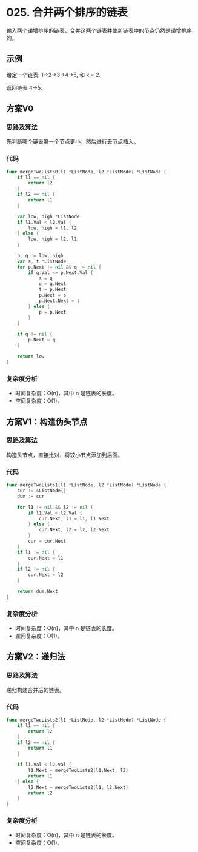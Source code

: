 # 025. 合并两个排序的链表

输入两个递增排序的链表，合并这两个链表并使新链表中的节点仍然是递增排序的。

## 示例

给定一个链表: 1->2->3->4->5, 和 k = 2.

返回链表 4->5.

## 方案V0

### 思路及算法

先判断哪个链表第一个节点更小，然后进行去节点插入。

### 代码

```go
func mergeTwoLists0(l1 *ListNode, l2 *ListNode) *ListNode {
	if l1 == nil {
		return l2
	}
	if l2 == nil {
		return l1
	}

	var low, high *ListNode
	if l1.Val < l2.Val {
		low, high = l1, l2
	} else {
		low, high = l2, l1
	}

	p, q := low, high
	var s, t *ListNode
	for p.Next != nil && q != nil {
		if q.Val <= p.Next.Val {
			s = q
			q = q.Next
			t = p.Next
			p.Next = s
			p.Next.Next = t
		} else {
			p = p.Next
		}
	}

	if q != nil {
		p.Next = q
	}

	return low
}
```

### 复杂度分析

- 时间复杂度：O(n)，其中 n 是链表的长度。
- 空间复杂度：O(1)。

## 方案V1：构造伪头节点

### 思路及算法

构造头节点，直接比对，将较小节点添加到后面。

### 代码

```go
func mergeTwoLists1(l1 *ListNode, l2 *ListNode) *ListNode {
	cur := &ListNode{}
	dum := cur

	for l1 != nil && l2 != nil {
		if l1.Val < l2.Val {
			cur.Next, l1 = l1, l1.Next
		} else {
			cur.Next, l2 = l2, l2.Next
		}
		cur = cur.Next
	}
	if l1 != nil {
		cur.Next = l1
	}
	if l2 != nil {
		cur.Next = l2
	}

	return dum.Next
}
```

### 复杂度分析

- 时间复杂度：O(n)，其中 n 是链表的长度。
- 空间复杂度：O(1)。

## 方案V2：递归法

### 思路及算法

递归构建合并后的链表。

### 代码

```go
func mergeTwoLists2(l1 *ListNode, l2 *ListNode) *ListNode {
	if l1 == nil {
		return l2
	}
	if l2 == nil {
		return l1
	}

	if l1.Val < l2.Val {
		l1.Next = mergeTwoLists2(l1.Next, l2)
		return l1
	} else {
		l2.Next = mergeTwoLists2(l1, l2.Next)
		return l2
	}
}

```

### 复杂度分析

- 时间复杂度：O(n)，其中 n 是链表的长度。
- 空间复杂度：O(1)。